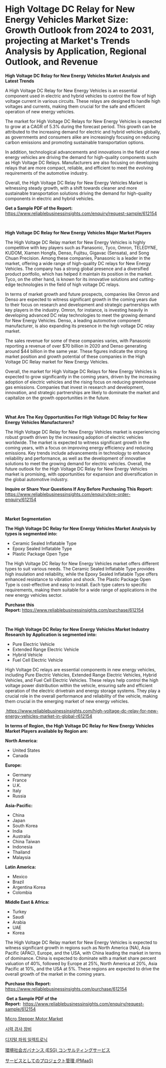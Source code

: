 <p><h1>High Voltage DC Relay for New Energy Vehicles Market Size: Growth Outlook from 2024 to 2031, projecting at Market's Trends Analysis by Application, Regional Outlook, and Revenue</h1></p><p><strong>High Voltage DC Relay for New Energy Vehicles Market Analysis and Latest Trends</strong></p>
<p><p>A High Voltage DC Relay for New Energy Vehicles is an essential component used in electric and hybrid vehicles to control the flow of high voltage current in various circuits. These relays are designed to handle high voltages and currents, making them crucial for the safe and efficient operation of new energy vehicles.</p><p>The market for High Voltage DC Relays for New Energy Vehicles is expected to grow at a CAGR of 5.3% during the forecast period. This growth can be attributed to the increasing demand for electric and hybrid vehicles globally, as governments and consumers alike are increasingly focusing on reducing carbon emissions and promoting sustainable transportation options.</p><p>In addition, technological advancements and innovations in the field of new energy vehicles are driving the demand for high-quality components such as High Voltage DC Relays. Manufacturers are also focusing on developing relays that are more compact, reliable, and efficient to meet the evolving requirements of the automotive industry.</p><p>Overall, the High Voltage DC Relay for New Energy Vehicles Market is witnessing steady growth, with a shift towards cleaner and more sustainable transportation solutions driving the demand for high-quality components in electric and hybrid vehicles.</p></p>
<p><strong>Get a Sample PDF of the Report:&nbsp;</strong> <a href="https://www.reliablebusinessinsights.com/enquiry/request-sample/612154">https://www.reliablebusinessinsights.com/enquiry/request-sample/612154</a></p>
<p>&nbsp;</p>
<p><strong>High Voltage DC Relay for New Energy Vehicles Major Market Players</strong></p>
<p><p>The High Voltage DC Relay market for New Energy Vehicles is highly competitive with key players such as Panasonic, Tyco, Omron, TELEDYNE, KUDOM, Xiamen Hongfa, Denso, Fujitsu, Gigavac (Sensata), and Song Chuan Precision. Among these companies, Panasonic is a leader in the market, offering a wide range of high-quality DC relays for New Energy Vehicles. The company has a strong global presence and a diversified product portfolio, which has helped it maintain its position in the market. Tyco, on the other hand, is known for its innovative solutions and cutting-edge technologies in the field of high voltage DC relays.</p><p>In terms of market growth and future prospects, companies like Omron and Denso are expected to witness significant growth in the coming years due to their focus on research and development and strategic partnerships with key players in the industry. Omron, for instance, is investing heavily in developing advanced DC relay technologies to meet the growing demand for New Energy Vehicles. Denso, a leading automotive component manufacturer, is also expanding its presence in the high voltage DC relay market.</p><p>The sales revenue for some of these companies varies, with Panasonic reporting a revenue of over $70 billion in 2020 and Denso generating around $44 billion in the same year. These figures indicate the strong market position and growth potential of these companies in the High Voltage DC Relay market for New Energy Vehicles.</p><p>Overall, the market for High Voltage DC Relays for New Energy Vehicles is expected to grow significantly in the coming years, driven by the increasing adoption of electric vehicles and the rising focus on reducing greenhouse gas emissions. Companies that invest in research and development, innovation, and strategic partnerships are likely to dominate the market and capitalize on the growth opportunities in the future.</p></p>
<p>&nbsp;</p>
<p><strong>What Are The Key Opportunities For High Voltage DC Relay for New Energy Vehicles Manufacturers?</strong></p>
<p><p>The High Voltage DC Relay for New Energy Vehicles market is experiencing robust growth driven by the increasing adoption of electric vehicles worldwide. The market is expected to witness significant growth in the coming years, with a focus on improving energy efficiency and reducing emissions. Key trends include advancements in technology to enhance reliability and performance, as well as the development of innovative solutions to meet the growing demand for electric vehicles. Overall, the future outlook for the High Voltage DC Relay for New Energy Vehicles market is promising, with opportunities for expansion and diversification in the global automotive industry.</p></p>
<p><strong>Inquire or Share Your Questions If Any Before Purchasing This Report:</strong> <a href="https://www.reliablebusinessinsights.com/enquiry/pre-order-enquiry/612154">https://www.reliablebusinessinsights.com/enquiry/pre-order-enquiry/612154</a></p>
<p>&nbsp;</p>
<p><strong>Market Segmentation</strong></p>
<p><strong>The High Voltage DC Relay for New Energy Vehicles Market Analysis by types is segmented into:</strong></p>
<p><ul><li>Ceramic Sealed Inflatable Type</li><li>Epoxy Sealed Inflatable Type</li><li>Plastic Package Open Type</li></ul></p>
<p><p>The High Voltage DC Relay for New Energy Vehicles market offers different types to suit various needs. The Ceramic Sealed Inflatable Type provides high insulation and reliability, while the Epoxy Sealed Inflatable Type offers enhanced resistance to vibration and shock. The Plastic Package Open Type is cost-effective and easy to install. Each type caters to specific requirements, making them suitable for a wide range of applications in the new energy vehicles sector.</p></p>
<p><strong>Purchase this Report:&nbsp;</strong><a href="https://www.reliablebusinessinsights.com/purchase/612154">https://www.reliablebusinessinsights.com/purchase/612154</a></p>
<p>&nbsp;</p>
<p><strong>The High Voltage DC Relay for New Energy Vehicles Market Industry Research by Application is segmented into:</strong></p>
<p><ul><li>Pure Electric Vehicle</li><li>Extended Range Electric Vehicle</li><li>Hybrid Vehicle</li><li>Fuel Cell Electric Vehicle</li></ul></p>
<p><p>High Voltage DC relays are essential components in new energy vehicles, including Pure Electric Vehicles, Extended Range Electric Vehicles, Hybrid Vehicles, and Fuel Cell Electric Vehicles. These relays help control the high voltage power distribution within the vehicle, ensuring safe and efficient operation of the electric drivetrain and energy storage systems. They play a crucial role in the overall performance and reliability of the vehicle, making them crucial in the emerging market of new energy vehicles.</p></p>
<p><a href="https://www.reliablebusinessinsights.com/high-voltage-dc-relay-for-new-energy-vehicles-market-in-global-r612154">&nbsp;https://www.reliablebusinessinsights.com/high-voltage-dc-relay-for-new-energy-vehicles-market-in-global-r612154</a></p>
<p><strong>In terms of Region, the High Voltage DC Relay for New Energy Vehicles Market Players available by Region are:</strong></p>
<p>
    <p> <strong> North America: </strong>
        <ul>
            <li>United States</li>
            <li>Canada</li>
        </ul>
        </p> 
    <p> <strong> Europe: </strong>
        <ul>
            <li>Germany</li>
            <li>France</li>
            <li>U.K.</li>
            <li>Italy</li>
            <li>Russia</li>
        </ul>
        </p> 
    <p> <strong> Asia-Pacific: </strong>
        <ul>
            <li>China</li>
            <li>Japan</li>
            <li>South Korea</li>
            <li>India</li>
            <li>Australia</li>
            <li>China Taiwan</li>
            <li>Indonesia</li>
            <li>Thailand</li>
            <li>Malaysia</li>
        </ul>
        </p> 
    <p> <strong> Latin America: </strong>
        <ul>
            <li>Mexico</li>
            <li>Brazil</li>
            <li>Argentina Korea</li>
            <li>Colombia</li>
        </ul>
        </p> 
    <p> <strong> Middle East & Africa: </strong>
        <ul>
            <li>Turkey</li>
            <li>Saudi</li>
            <li>Arabia</li>
            <li>UAE</li>
            <li>Korea</li>
        </ul>
    </p>
    </p>
<p><p>The High Voltage DC Relay market for New Energy Vehicles is expected to witness significant growth in regions such as North America (NA), Asia Pacific (APAC), Europe, and the USA, with China leading the market in terms of dominance. China is expected to dominate with a market share percent valuation of 40%, followed by Europe at 25%, North America at 20%, Asia Pacific at 10%, and the USA at 5%. These regions are expected to drive the overall growth of the market in the coming years.</p></p>
<p><strong>Purchase this Report: </strong><a href="https://www.reliablebusinessinsights.com/purchase/612154">https://www.reliablebusinessinsights.com/purchase/612154</a></p>
<p>&nbsp;<strong>Get a Sample PDF of the Report:&nbsp;&nbsp;</strong><a href="https://www.reliablebusinessinsights.com/enquiry/request-sample/612154">https://www.reliablebusinessinsights.com/enquiry/request-sample/612154</a></p>
<p><strong></strong></p>
<p><p><a href="https://issuu.com/reportprime-2/docs/micro-stepper-motor-market-size-2030.pptx">Micro Stepper Motor Market</a></p><p><a href="https://github.com/ZacharyScthmitt4465/Market-Research-Report-List-2/blob/main/360003989359.md">시력 검사 장비</a></p><p><a href="https://github.com/lkwggful07722/Market-Research-Report-List-2/blob/main/768955089358.md">디지털 파워 일렉트로닉</a></p><p><a href="https://github.com/NikitaBruen/Market-Research-Report-List-1/blob/main/674841597847.md">環境社会ガバナンス (ESG) コンサルティングサービス</a></p><p><a href="https://github.com/ksxzwxabcuynh011/Market-Research-Report-List-2/blob/main/230964597848.md">サービスとしてのプロジェクト管理 (PMaaS)</a></p></p>